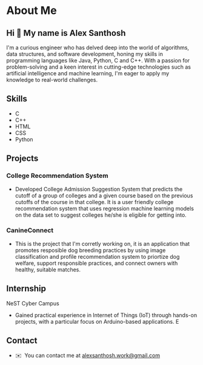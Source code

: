 # About Me
## Hi 👋 My name is Alex Santhosh

I'm a curious engineer who has delved deep into the world of algorithms, data structures, and software development, honing my skills in programming languages like Java, Python, C and C++. With a passion for problem-solving and a keen interest in cutting-edge technologies such as artificial intelligence and machine learning, I'm eager to apply my knowledge to real-world challenges.

## Skills
- C
- C++
- HTML
- CSS
- Python

## Projects
### College Recommendation System
- Developed College Admission Suggestion System that predicts the cutoff of a group of colleges and a given course
based on the previous cutoffs of the course in that college. It is a user friendly college recommendation system that uses
regression machine learning models on the data set to suggest colleges he/she is eligible for getting into.

### CanineConnect
- This is the project that I'm corretly working on, it is an application that promotes resposible dog breeding practices by using image classification and profile recommendation system to priortize dog welfare, support responsible practices, and connect owners with healthy, suitable matches.

## Internship
NeST Cyber Campus 
- Gained practical experience in Internet of Things (IoT) through hands-on projects, with a
particular focus on Arduino-based applications. E


## Contact
*   ✉️  You can contact me at [alexsanthosh.work@gmail.com](mailto:alexsanthosh.work@gmail.com)


